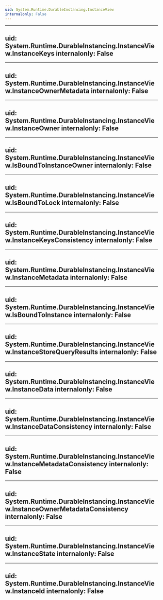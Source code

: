 ```yaml
---
uid: System.Runtime.DurableInstancing.InstanceView
internalonly: False
---
```


---
uid: System.Runtime.DurableInstancing.InstanceView.InstanceKeys
internalonly: False
---

---
uid: System.Runtime.DurableInstancing.InstanceView.InstanceOwnerMetadata
internalonly: False
---

---
uid: System.Runtime.DurableInstancing.InstanceView.InstanceOwner
internalonly: False
---

---
uid: System.Runtime.DurableInstancing.InstanceView.IsBoundToInstanceOwner
internalonly: False
---

---
uid: System.Runtime.DurableInstancing.InstanceView.IsBoundToLock
internalonly: False
---

---
uid: System.Runtime.DurableInstancing.InstanceView.InstanceKeysConsistency
internalonly: False
---

---
uid: System.Runtime.DurableInstancing.InstanceView.InstanceMetadata
internalonly: False
---

---
uid: System.Runtime.DurableInstancing.InstanceView.IsBoundToInstance
internalonly: False
---

---
uid: System.Runtime.DurableInstancing.InstanceView.InstanceStoreQueryResults
internalonly: False
---

---
uid: System.Runtime.DurableInstancing.InstanceView.InstanceData
internalonly: False
---

---
uid: System.Runtime.DurableInstancing.InstanceView.InstanceDataConsistency
internalonly: False
---

---
uid: System.Runtime.DurableInstancing.InstanceView.InstanceMetadataConsistency
internalonly: False
---

---
uid: System.Runtime.DurableInstancing.InstanceView.InstanceOwnerMetadataConsistency
internalonly: False
---

---
uid: System.Runtime.DurableInstancing.InstanceView.InstanceState
internalonly: False
---

---
uid: System.Runtime.DurableInstancing.InstanceView.InstanceId
internalonly: False
---
